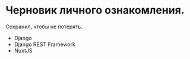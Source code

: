 # Черновик личного ознакомления.
Сохранил, чтобы не потерять.

- Django 
- Django REST Framework
- NuxtJS